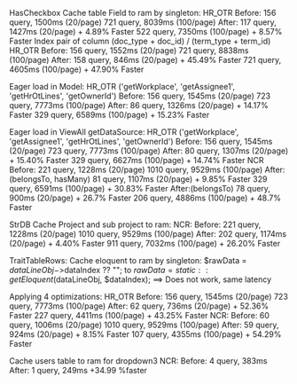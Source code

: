 HasCheckbox 
Cache table Field to ram by singleton:
    HR_OTR
        Before:
            156 query, 1500ms (20/page)
            721 query, 8039ms (100/page)
        After:
            117 query, 1427ms (20/page)     + 4.89% Faster
            522 query, 7350ms (100/page)    + 8.57% Faster
Index pair of column (doc_type + doc_id) / (term_type + term_id)
    HR_OTR
        Before:
            156 query, 1552ms (20/page)
            721 query, 8838ms (100/page)
        After:
            158 query, 846ms (20/page)      + 45.49% Faster
            721 query, 4605ms (100/page)    + 47.90% Faster

Eager load in Model:
    HR_OTR ('getWorkplace', 'getAssignee1', 'getHrOtLines', 'getOwnerId')
        Before:
            156 query, 1545ms (20/page)
            723 query, 7773ms (100/page)
        After:
            86 query, 1326ms (20/page)      + 14.17% Faster
            329 query, 6589ms (100/page)    + 15.23% Faster

Eager load in ViewAll getDataSource:
    HR_OTR ('getWorkplace', 'getAssignee1', 'getHrOtLines', 'getOwnerId')
        Before:
            156 query, 1545ms (20/page)
            723 query, 7773ms (100/page)
        After:
            80 query, 1307ms (20/page)      + 15.40% Faster
            329 query, 6627ms (100/page)    + 14.74% Faster
    NCR 
        Before:
            221 query, 1228ms (20/page)
            1010 query, 9529ms (100/page)
        After:(belongsTo, hasMany)
            81 query, 1107ms (20/page)      + 9.85% Faster
            329 query, 6591ms (100/page)    + 30.83% Faster
        After:(belongsTo)
            78 query, 900ms (20/page)      + 26.7% Faster
            206 query, 4886ms (100/page)    + 48.7% Faster

StrDB Cache Project and sub project to ram:
    NCR:
        Before:
            221 query, 1228ms (20/page)
            1010 query, 9529ms (100/page)
        After:
            202 query, 1174ms (20/page)      + 4.40% Faster
            911 query, 7032ms (100/page)    + 26.20% Faster

TraitTableRows:
Cache eloquent to ram by singleton:
    $rawData = $dataLineObj->$dataIndex ?? "";
    to
    $rawData = static::getEloquent($dataLineObj, $dataIndex);
    ==> Does not work, same latency

Applying 4 optimizations:
    HR_OTR
        Before:
            156 query, 1545ms (20/page)
            723 query, 7773ms (100/page)
        After:
            62 query, 736ms (20/page)      + 52.36% Faster
            227 query, 4411ms (100/page)    + 43.25% Faster
    NCR:
        Before:
            60 query, 1006ms (20/page)
            1010 query, 9529ms (100/page)
        After:
            59 query, 924ms (20/page)     + 8.15% Faster
            107 query, 4355ms (100/page)    + 54.29% Faster

Cache users table to ram for dropdown3
    NCR:
        Before:
            4 query, 383ms
        After:
            1 query, 249ms               +34.99 %faster
